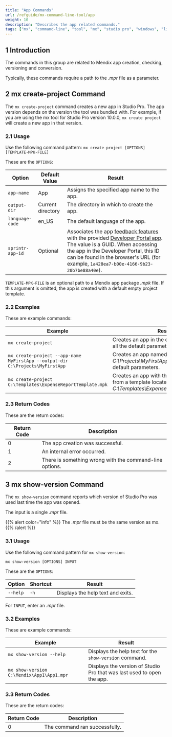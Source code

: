 ```yaml
---
title: "App Commands"
url: /refguide/mx-command-line-tool/app
weight: 10
description: "Describes the app related commands."
tags: ["mx", "command-line", "tool", "mx", "studio pro", "windows", "linux", "create-project", "show-version"]
---
```


## 1 Introduction

The commands in this group are related to Mendix app creation, checking, versioning and conversion.

Typically, these commands require a path to the *.mpr* file as a parameter.

## 2 mx create-project Command

The `mx create-project` command creates a new app in Studio Pro. The app version depends on the version the tool was bundled with. For example, if you are using the mx tool for Studio Pro version 10.0.0, `mx create project` will create a new app in that version. 

### 2.1 Usage

Use the following command pattern: `mx create-project [OPTIONS] [TEMPLATE-MPK-FILE]`

These are the `OPTIONS`:

| Option | Default Value | Result |
| --- | --- | --- |
| `app-name` | App | Assigns the specified app name to the app. |
| `output-dir` | Current directory | The directory in which to create the app. |
| `language-code` | en_US | The default language of the app. | 
| `sprintr-app-id` | Optional | Associates the app [feedback features](/developerportal/collaborate/feedback/) with the provided [Developer Portal app](/developerportal/#my-apps). The value is a GUID. When accessing the app in the Developer Portal, this ID can be found in the browser's URL (for example, `1a428ea7-b00e-4166-9b23-20b7be88a40e`). |

`TEMPLATE-MPK-FILE` is an optional path to a Mendix app package *.mpk* file. If this argument is omitted, the app is created with a default empty project template.

### 2.2 Examples

These are example commands:

| Example | Result |
| --- | --- |
| `mx create-project` | Creates an app in the current folder using all the default parameters. |
| `mx create-project --app-name MyFirstApp --output-dir C:\Projects\MyFirstApp` | Creates an app named `MyFirstApp` in the *C:\Projects\MyFirstApp* folder using all the default parameters. |
| `mx create-project C:\Templates\ExpenseReportTemplate.mpk` | Creates an app with the default parameters from a template located at *C:\Templates\ExpenseReportTemplate.mpk*. |

### 2.3 Return Codes

These are the return codes:

| Return Code | Description |
| --- | --- |
| 0 | The app creation was successful. |
| 1 | An internal error occurred. |
| 2 | There is something wrong with the command-line options. |

## 3 mx show-version Command

The `mx show-version` command reports which version of Studio Pro was used last time the app was opened.

The input is a single *.mpr* file.

{{% alert color="info" %}}
The *.mpr* file must be the same version as mx.
{{% /alert %}}

### 3.1 Usage

Use the following command pattern for `mx show-version`:

`mx show-version [OPTIONS] INPUT`

These are the `OPTIONS`:

| Option | Shortcut | Result |
| --- | --- | --- |
| `--help` | `-h` | Displays the help text and exits. |

For `INPUT`, enter an *.mpr* file.

### 3.2 Examples

These are example commands:

| Example | Result |
| --- | --- |
| `mx show-version --help` | Displays the help text for the `show-version` command. |
| `mx show-version C:\Mendix\App1\App1.mpr` | Displays the version of Studio Pro that was last used to open the app. |

### 3.3 Return Codes

These are the return codes:

| Return Code | Description |
| --- | --- |
| 0 | The command ran successfully. |

